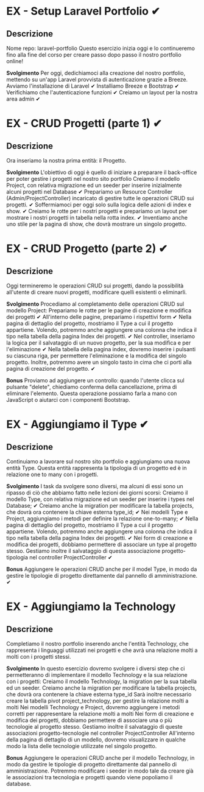 # EX - Setup Laravel Portfolio ✔
## Descrizione
Nome repo: laravel-portfolio
Questo esercizio inizia oggi e lo continueremo fino alla fine del corso per creare passo dopo passo il nostro portfolio online!

**Svolgimento**
Per oggi, dedichiamoci alla creazione del nostro portfolio, mettendo su un'app Laravel provvista di autenticazione grazie a Breeze.
    Avviamo l'installazione di Laravel ✔
    Installiamo Breeze e Bootstrap ✔
    Verifichiamo che l'autenticazione funzioni ✔
    Creiamo un layout per la nostra area admin ✔

# EX - CRUD Progetti (parte 1) ✔
## Descrizione
Ora inseriamo la nostra prima entità: il Progetto.

**Svolgimento**
L'obiettivo di oggi è quello di iniziare a preparare il back-office per poter gestire i progetti nel nostro sito portfolio
    Creiamo il modello Project, con relativa migrazione ed un seeder per inserire inizialmente alcuni progetti nel Database ✔
    Prepariamo un Resource Controller (Admin/ProjectController) incaricato di gestire tutte le operazioni CRUD sui progetti. ✔
    Soffermiamoci per oggi solo sulla logica delle azioni di index e show. ✔
    Creiamo le rotte per i nostri progetti e prepariamo un layout per mostrare i nostri progetti in tabella nella rotta index. ✔ 
    Inventiamo anche uno stile per la pagina di show, che dovrà mostrare un singolo progetto. 

# EX - CRUD Progetto (parte 2) ✔
## Descrizione
Oggi termineremo le operazioni CRUD sui progetti, dando la possibilità all'utente di creare nuovi progetti, modificare quelli esistenti o eliminarli.

**Svolgimento**
Procediamo al completamento delle operazioni CRUD sul modello Project:
    Prepariamo le rotte per le pagine di creazione e modifica dei progetti ✔
    All'interno delle pagine, prepariamo i rispettivi form ✔
    Nella pagina di dettaglio del progetto, mostriamo il Type a cui il progetto appartiene. Volendo, potremmo anche aggiungere una colonna che indica il tipo nella tabella della pagina Index dei progetti. ✔
    Nel controller, inseriamo la logica per il salvataggio di un nuovo progetto, per la sua modifica e per l'eliminazione ✔
    Nella tabella della pagina index, dovremo inserire i pulsanti su ciascuna riga, per permettere l'eliminazione e la modifica del singolo progetto. Inoltre, potremmo avere un singolo tasto in cima che ci porti alla pagina di creazione del progetto. ✔

**Bonus**
Proviamo ad aggiungere un controllo: quando l'utente clicca sul pulsante "delete", chiediamo conferma della cancellazione, prima di eliminare l'elemento. Questa operazione possiamo farla a mano con JavaScript o aiutarci con i componenti Bootstrap.

# EX - Aggiungiamo il Type ✔
## Descrizione
Continuiamo a lavorare sul nostro sito portfolio e aggiungiamo una nuova entità Type. Questa entità rappresenta la tipologia di un progetto ed è in relazione one to many con i progetti.

**Svolgimento**
I task da svolgere sono diversi, ma alcuni di essi sono un ripasso di ciò che abbiamo fatto nelle lezioni dei giorni scorsi: 
    Creiamo il modello Type, con relativa migrazione ed un seeder per inserire i types nel Database; ✔
    Creiamo anche la migration per modificare la tabella projects, che dovrà ora contenere la chiave esterna type_id; ✔
    Nei modelli Type e Project, aggiungiamo i metodi per definire la relazione one-to-many; ✔
    Nella pagina di dettaglio del progetto, mostriamo il Type a cui il progetto appartiene. Volendo, potremmo anche aggiungere una colonna che indica il tipo nella tabella della pagina Index dei progetti. ✔
    Nei form di creazione e modifica dei progetti, dobbiamo permettere di associare un type al progetto stesso. Gestiamo inoltre il salvataggio di questa associazione progetto-tipologia nel controller ProjectController ✔

**Bonus**
Aggiungere le operazioni CRUD anche per il model Type, in modo da gestire le tipologie di progetto direttamente dal pannello di amministrazione. ✔

# EX - Aggiungiamo la Technology
## Descrizione
Completiamo il nostro portfolio inserendo anche l'entità Technology, che rappresenta i linguaggi utilizzati nei progetti e che avrà una relazione molti a molti con i progetti stessi.

**Svolgimento**
In questo esercizio dovremo svolgere i diversi step che ci permetteranno di implementare il modello Technology e la sua relazione con i progetti:
    Creiamo il modello Technology, la migration per la sua tabella ed un seeder.
    Creiamo anche la migration per modificare la tabella projects, che dovrà ora contenere la chiave esterna type_id
    Sarà inoltre necessario creare la tabella pivot project_technology, per gestire la relazione molti a molti
    Nei modelli Technology e Project, dovremo aggiungere i metodi corretti per rappresentare la relazione molti a molti
    Nei form di creazione e modifica dei progetti, dobbiamo permettere di associare una o più tecnologie al progetto stesso. Gestiamo inoltre il salvataggio di queste associazioni progetto-tecnologie nel controller ProjectController
    All'interno della pagina di dettaglio di un modello, dovremo visualizzare in qualche modo la lista delle tecnologie utilizzate nel singolo progetto.

**Bonus**
Aggiungere le operazioni CRUD anche per il modello Technology, in modo da gestire le tipologie di progetto direttamente dal pannello di amministrazione.
Potremmo modificare i seeder in modo tale da creare già le associazioni tra tecnologia e progetti quando viene popoliamo il database.